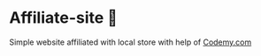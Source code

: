 # Affiliate-site :money_mouth_face:                                                                                                                                        
Simple website affiliated with local store
 with help of <a href="http://johnelder.com/">Codemy.com</a>
